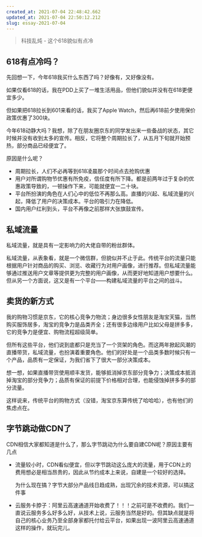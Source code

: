 ```yaml
---
created_at: 2021-07-04 22:48:42.662
updated_at: 2021-07-04 22:50:12.212
slug: essay-2021-07-04
---
```


> 科技乱炖 - 这个618貌似有点冷

## 618有点冷吗？

先回想一下，今年618我买什么东西了吗？好像有，又好像没有。

如果仅看618的话，我在PDD上买了一堆生活用品，但他们貌似并没有在618更便宜多少。

但如果把618拉长到601来看的话，我买了Apple Watch，然后再618前夕使用保价政策优惠了300块。

今年618动静大吗？我想，除了在朋友圈京东的同学发出来一些备战的状态，其它时候并没有收到太多的宣传。相反，它将整个周期拉长了，从五月下旬就开始预热，部分商品已经便宜了。

<!-- more -->

原因是什么呢？

- 周期拉长，人们不必再等到618凌晨那个时间点去抢购优惠
- 用户对所谓购物节优惠有所免疫，信任度有所下降。都是前两年过于复杂的优惠政策导致的，一顿操作下来，可能就便宜一二十块。
- 平台所扮演的角色在人们心中的低位不再那么高。直播的兴起、私域流量的兴起，降低了用户的决策成本。平台的吸引力在降低。
- 国内用户红利到头，平台不再像之前那样大张旗鼓宣传。

## 私域流量

私域流量，就是具有一定影响力的大佬自带的粉丝群体。

私域流量，从表象看，就是一个微信群，但貌似并不止于此。传统平台的流量只能根据用户针对商品的购买、浏览、收藏行为对用户画像，进行推荐。但私域流量能够通过推送用户文章等提供更为完整的用户画像，从而更好地知道用户想要什么。但从另一个方面说，这又是有一个平台——构建私域流量的平台之间的战斗。

## 卖货的新方式

我的购物习惯是京东，它的核心竞争力物流；身边很多女性朋友是淘宝天猫，当然购买服饰居多，淘宝的竞争力是品类齐全；还有很多边缘用户比如父母是拼多多，它的竞争力是便宜、购物流程超级简单。

但所有这些平台，他们说到底都只是充当了一个货架的角色。而这两年掀起风潮的直播带货，私域流量，也扮演着重要角色。他们的好处是一个品类多数时候只有一个产品，品质有一定保证，为我们省下了很大一部分决策成本。

想一想，如果直播带货使用顺丰发货，能够抵消掉京东部分竞争力；决策成本抵消掉淘宝的部分竞争力；品质有保证的前提下价格相对合理，也能侵蚀掉拼多多的部分流量。

这样说来，传统平台的购物方式（没错，淘宝京东算传统了哈哈哈），也有他们的焦虑点在。

## 字节跳动做CDN了

CDN相信大家都知道是什么了，那么字节跳动为什么要自建CDN呢？原因主要有几点

- 流量较小时，CDN看似便宜，但以字节跳动这么庞大的流量，用于CDN上的费用想必是相当昂贵的，因此从节约成本上来说，自建是一个较好的选择。

    为什么现在搞？字节大部分产品线日趋成熟，出现冗余的技术资源，可以搞这件事

- 云服务卡脖子：阿里云高速通道开始收费了！！！之前可是不收费的。我们一直说云服务多么好多么好，从技术上说，云服务当然是好的。但其缺点就是将自己的核心业务乃至全部身家都托付给云平台，如果出现一波阿里云高速通道这样的操作，就玩完儿。